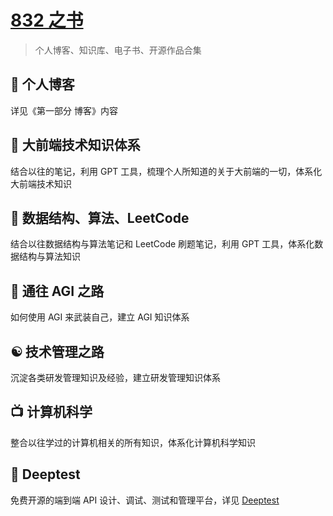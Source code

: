 
# [832 之书](https://liguwe.site)

> 个人博客、知识库、电子书、开源作品合集

## 📝 个人博客

详见《第一部分 博客》内容

## 📕 大前端技术知识体系

结合以往的笔记，利用 GPT 工具，梳理个人所知道的关于大前端的一切，体系化大前端技术知识

## 📗 数据结构、算法、LeetCode

结合以往数据结构与算法笔记和 LeetCode 刷题笔记，利用 GPT 工具，体系化数据结构与算法知识

## 🧠 通往 AGI 之路

如何使用 AGI 来武装自己，建立 AGI 知识体系

## ☯️ 技术管理之路

沉淀各类研发管理知识及经验，建立研发管理知识体系

## 📺 计算机科学

整合以往学过的计算机相关的所有知识，体系化计算机科学知识

## 🔌 Deeptest

免费开源的端到端 API 设计、调试、测试和管理平台，详见 [Deeptest](https://github.com/deeptest-com/deeptest)
